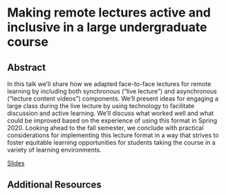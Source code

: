 # Making remote lectures active and inclusive in a large undergraduate course

## Abstract

In this talk we’ll share how we adapted face-to-face lectures for remote learning by including both synchronous (“live lecture”) and asynchronous (“lecture content videos”) components. We’ll present ideas for engaging a large class during the live lecture by using technology to facilitate discussion and active learning. We’ll discuss what worked well and what could be improved based on the experience of using this format in Spring 2020. Looking ahead to the fall semester, we conclude with practical considerations for implementing this lecture format in a way that strives to foster equitable learning opportunities for students taking the course in a variety of learning environments.

[Slides](https://github.com/matackett/active-remote-lecture/blob/master/active-remote-lecture.pdf)


## Additional Resources
